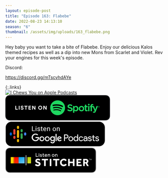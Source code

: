 ```yaml
---
layout: episode-post
title: "Episode 163: Flabebe"
date: 2022-08-23 14:13:10
season: "6"
thumbnail: /assets/img/uploads/163_flabebe.png
---
```

Hey baby you want to take a bite of Flabebe. Enjoy our delicious Kalos themed recipes as well as a dip into new Mons from Scarlet and Violet. Rev your engines for this week's episode.

Discord:

<https://discord.gg/mTscvhdAYe>

{:.links}  
[![I Chews You on Apple Podcasts](https://linkmaker.itunes.apple.com/en-us/badge-lrg.svg?releaseDate=2019-04-16T00:00:00Z&kind=podcast&bubble=podcasts)](https://podcasts.apple.com/us/podcast/163-flab%C3%A8b%C3%A8/id1455409177?i=1000577092891)  [![I Chews You on Spotify](/assets/img/uploads/spotify-badge-button.svg)](https://open.spotify.com/episode/3z2LJT590CCXSot09CM2WN?si=EDcFViZHS3SznMRo1nJ4ew)  [![I Chews You on Google Podcasts](/assets/img/uploads/google-podcasts-badge-button.svg)](https://podcasts.google.com/feed/aHR0cDovL2ZlZWRzLmxpYnN5bi5jb20vMTY4ODIxL3Jzcw/episode/NzU0OTI0MDYtYzM2OS00YjM4LWE1ZjgtYTU2MDY5MWIwODYx?sa=X&ved=0CAUQkfYCahcKEwiQwuGLy4P6AhUAAAAAHQAAAAAQAQ)  [![I Chews You on Stitcher](/assets/img/uploads/stitcher-badge-button.svg)](https://www.stitcher.com/show/i-chews-you/episode/163-flabebe-206036813)